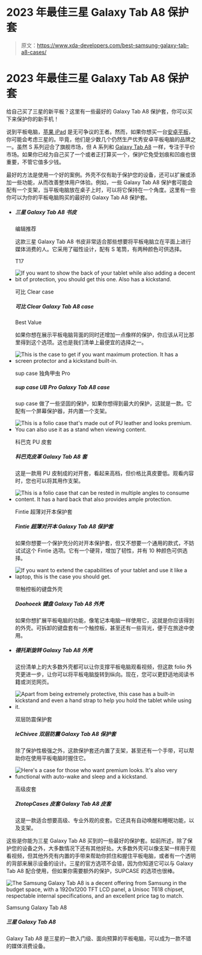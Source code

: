# 2023 年最佳三星 Galaxy Tab A8 保护套

> 原文：<https://www.xda-developers.com/best-samsung-galaxy-tab-a8-cases/>

# 2023 年最佳三星 Galaxy Tab A8 保护套

给自己买了三星的新平板？这里有一些最好的 Galaxy Tab A8 保护套，你可以买下来保护你的新手机！

说到平板电脑，[苹果 iPad](https://www.xda-developers.com/best-ipad/) 是无可争议的王者。然而，如果你想买一台[安卓平板](https://www.xda-developers.com/best-android-tablets/)，你可能会考虑三星的。毕竟，他们是少数几个仍然生产优秀安卓平板电脑的品牌之一。虽然 S 系列迎合了旗舰市场，但 A 系列和 [Galaxy Tab A8](https://www.xda-developers.com/galaxy-tab-a8-2021/) 一样，专注于平价市场。如果你已经为自己买了一个或者正打算买一个，保护它免受划痕和凹痕也很重要，不管它值多少钱。

最好的方法是使用一个好的案例。外壳不仅有助于保护您的设备，还可以扩展或添加一些功能，从而改善整体用户体验。例如，一些 Galaxy Tab A8 保护套可能会配有一个支架，当平板电脑放在桌子上时，可以将它保持在一个角度。这里有一些你可以为你的平板电脑购买的最好的 Galaxy Tab A8 保护套。

*   ##### 三星 Galaxy Tab A8 书皮

    编辑推荐

    这款三星 Galaxy Tab A8 书皮非常适合那些想要将平板电脑立在平面上进行媒体消费的人。它采用了磁性设计，配有 S 笔筒，有两种颜色可供选择。

    T17
*   <picture>![If you want to show the back of your tablet while also adding a decent bit of protection, you should get this one. Also has a kickstand.](img/50dd5d59cecf6f86f45e71cf713c7cdc.png)</picture>

    可比 Clear case

    ##### 可比 Clear Galaxy Tab A8 case

    Best Value

    如果你想在展示平板电脑背面的同时还增加一点像样的保护，你应该从可比那里得到这个选项。这也是我们清单上最便宜的选择之一。

*   <picture>![This is the case to get if you want maximum protection. It has a screen protector and a kickstand built-in.](img/992427da40822c4787b6ecb25867a09b.png)</picture>

    sup case 独角甲虫 Pro

    ##### sup case UB Pro Galaxy Tab A8 case

    sup case 做了一些坚固的保护，如果你想得到最大的保护，这就是一款。它配有一个屏幕保护器，并内置一个支架。

*   <picture>![This is a folio case that's made out of PU leather and looks premium. You can also use it as a stand when viewing content.](img/a86a0d118c7efe17813bbef3fb2140e6.png)</picture>

    科巴克 PU 皮套

    ##### 科巴克皮革 Galaxy Tab A8 套

    这是一款用 PU 皮制成的对开套，看起来高档，但价格比真皮要低。观看内容时，您也可以将其用作支架。

*   <picture>![This is a folio case that can be rested in multiple angles to consume content. It has a hard back that also provides ample protection.](img/eccca7bed82fd619fe8728bc7ca375cb.png)</picture>

    Fintie 超薄对开本保护套

    ##### Fintie 超薄对开本 Galaxy Tab A8 保护套

    如果你想要一个保护充分的对开本保护套，但又不想要一个通用的款式，不妨试试这个 Fintie 选项。它有一个硬背，增加了韧性，并有 10 种颜色可供选择。

*   <picture>![If you want to extend the capabilities of your tablet and use it like a laptop, this is the case you should get.](img/e928e78957bed50228c41b0e5d815c5d.png)</picture>

    带触控板的键盘外壳

    ##### Doohoeek 键盘 Galaxy Tab A8 外壳

    如果你想扩展平板电脑的功能，像笔记本电脑一样使用它，这就是你应该得到的外壳。可拆卸的键盘套有一个触控板，甚至还有一些背光，便于在旅途中使用。

*   ##### 德托斯旋转 Galaxy Tab A8 外壳

    这份清单上的大多数外壳都可以让你支撑平板电脑观看视频，但这款 folio 外壳更进一步，让你可以将平板电脑旋转到纵向。现在，您可以更舒适地阅读书籍或浏览网页。

*   <picture>![Apart from being extremely protective, this case has a built-in kickstand and even a hand strap to help you hold the tablet while using it.](img/38dc230afb8a6f14b2160c9bd7f05da8.png)</picture>

    双层防震保护套

    ##### leChivee 双层防震 Galaxy Tab A8 保护套

    除了保护性极强之外，这款保护套还内置了支架，甚至还有一个手带，可以帮助你在使用平板电脑时握住它。

*   <picture>![Here's a case for those who want premium looks. It's also very functional with auto-wake and sleep and a kickstand.](img/5cbbacd4ae170566ee6cd4fef99d42e9.png)</picture>

    高级皮套

    ##### ZtotopCases 皮套 Galaxy Tab A8 皮套

    这是一款适合想要高级、专业外观的皮套。它还具有自动唤醒和睡眠功能，以及支架。

这些是你能为三星 Galaxy Tab A8 买到的一些最好的保护套。如前所述，除了保护您的设备之外，大多数情况下还有其他好处。大多数外壳可以像支架一样用于观看视频，但其他外壳有内置的手带来帮助你抓住和握住平板电脑，或者有一个透明的背部来展示设备的设计。三星的官方选项不会错，因为你知道它可以与 Galaxy Tab A8 配合使用，但如果你需要额外的保护，SUPCASE 的选项也很棒。

 <picture>![The Samsung Galaxy Tab A8 is a decent offering from Samsung in the budget space, with a 1920x1200 TFT LCD panel, a Unisoc T618 chipset, respectable internal specifications, and an excellent price tag to match.](img/a894890e1d24249333166b9fb709f7c5.png)</picture> 

Samsung Galaxy Tab A8

##### 三星 Galaxy Tab A8

Galaxy Tab A8 是三星的一款入门级、面向预算的平板电脑，可以成为一款不错的媒体消费设备。